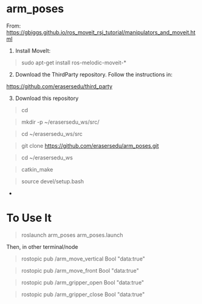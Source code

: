 # arm_poses


From: https://gbiggs.github.io/ros_moveit_rsj_tutorial/manipulators_and_moveit.html

1. Install MoveIt:

> sudo apt-get install ros-melodic-moveit-*


2. Download the ThirdParty repository. Follow the instructions in:

https://github.com/erasersedu/third_party

3. Download this repository

> cd

> mkdir -p ~/erasersedu_ws/src/

> cd ~/erasersedu_ws/src

> git clone https://github.com/erasersedu/arm_poses.git

> cd ~/erasersedu_ws

> catkin_make

> source devel/setup.bash

*

# To Use It

> roslaunch arm_poses arm_poses.launch


Then, in other terminal/node

> rostopic pub /arm_move_vertical Bool "data:true"

> rostopic pub /arm_move_front Bool "data:true"

> rostopic pub /arm_gripper_open Bool "data:true"

> rostopic pub /arm_gripper_close Bool "data:true"
